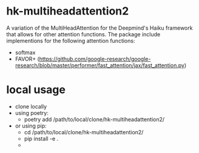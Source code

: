 # hk-multiheadattention2
A variation of the MultiHeadAttention for the Deepmind's Haiku framework that allows for other attention functions.
The package include implementions for the following attention functions:
  - softmax
  - FAVOR+ (https://github.com/google-research/google-research/blob/master/performer/fast_attention/jax/fast_attention.py)
  
# local usage
- clone locally
- using poetry:
  - poetry add /path/to/local/clone/hk-multiheadattention2/
- or using pip:
  - cd /path/to/local/clone/hk-multiheadattention2/
  - pip install -e .
  - 
